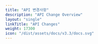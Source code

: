 ```yaml
---
title: "API 변경사항"
description: "API Change Overview"
layout: "single"
linkTitle: "API Changes"
weight: 17300
icon: "/dist/assets/docs/v3.3/docs.svg"
---
```

